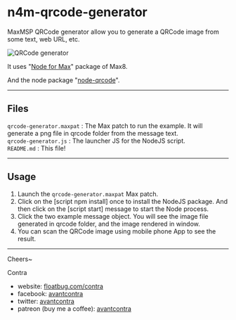 # n4m-qrcode-generator

MaxMSP QRCode generator allow you to generate a QRCode image from some text, web URL, etc.

![QRCode generator](http://floatcc.intplusplus.org/Kapture%202019-01-21%20at%2020.53.57.gif)

It uses "[Node for Max](https://github.com/Cycling74/n4m-examples)" package of Max8.

And the node package "[node-qrcode](https://github.com/soldair/node-qrcode)".

***

## Files

`qrcode-generator.maxpat` : The Max patch to run the example. It will generate a png file in qrcode folder from the message text.<br />
`qrcode-generator.js` : The launcher JS for the NodeJS script. <br />
`README.md` : This file!<br />

***

## Usage

1. Launch the `qrcode-generator.maxpat` Max patch.
2. Click on the [script npm install] once to install the NodeJS package. And then click on the [script start] message to start the Node process.
3. Click the two example message object. You will see the image file generated in qrcode folder, and the image rendered in window.
4. You can scan the QRCode image using mobile phone App to see the result.

----
Cheers~

Contra

- website: [floatbug.com/contra](https://www.floatbug.com/contra)
- facebook: [avantcontra](https://facebook.com/avantcontra)
- twitter: [avantcontra](https://twitter.com/avantcontra)  
- patreon (buy me a coffee): [avantcontra](https://www.patreon.com/avantcontra)

